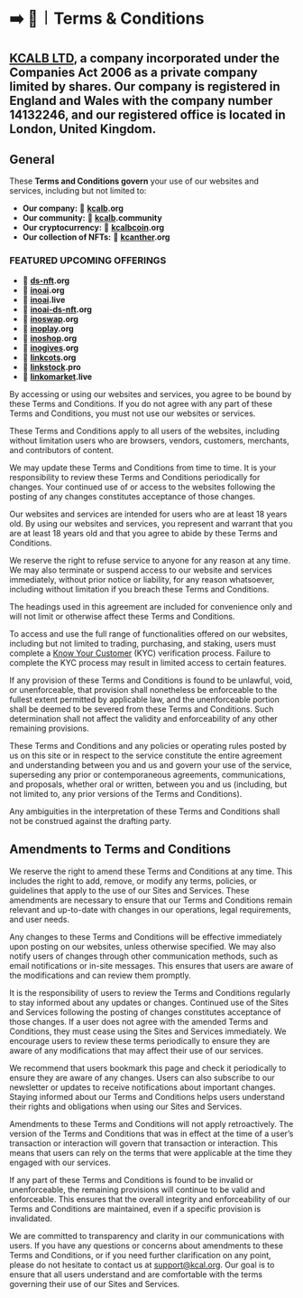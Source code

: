 # ➡️ 📜︱Terms & Conditions

## [KCALB LTD](https://find-and-update.company-information.service.gov.uk/company/14132246), a company incorporated under the Companies Act 2006 as a private company limited by shares. Our company is registered in England and Wales with the company number 14132246, and our registered office is located in London, United Kingdom.

## General

These **Terms and Conditions govern** your use of our websites and services, including but not limited to:

* **Our company:**  🔗 [**kcalb**](https://kcalb.org/)**.org**
* **Our community:**               🔗 [**kcalb**](https://kcalb.community/)**.community**
* **Our cryptocurrency:**  🔗 [**kcalbcoin**](https://kcalbcoin.org/)**.org**
* **Our collection of NFTs:**   🔗 [**kcanther**](https://kcanther.org/)**.org**

### FEATURED UPCOMING OFFERINGS

* 🔗 [**ds-nft**](https://ds-nft.org/)**.org**
* 🔗 [**inoai**](https://inoai.org/)**.org**
* 🔗 [**inoai**](https://inoai.live)**.live**
* 🔗 [**inoai-ds-nft**](https://inoai-ds-nft.org/)**.org**
* 🔗 [**inoswap**](https://inoswap.org/)**.org**
* 🔗 [**inoplay**](https://inoplay.org/)**.org**
* 🔗 [**inoshop**](https://inoshop.org/)**.org**
* 🔗 [**inogives**](https://inogives.org/)**.org**
* 🔗 [**linkcots**](https://linkcots.org/)**.org**
* 🔗 [**linkstock**](https://linkstock.pro)**.pro**
* 🔗 [**linkomarket**](https://linkomarket.live)**.live**



By accessing or using our websites and services, you agree to be bound by these Terms and Conditions. If you do not agree with any part of these Terms and Conditions, you must not use our websites or services.

These Terms and Conditions apply to all users of the websites, including without limitation users who are browsers, vendors, customers, merchants, and contributors of content.

We may update these Terms and Conditions from time to time. It is your responsibility to review these Terms and Conditions periodically for changes. Your continued use of or access to the websites following the posting of any changes constitutes acceptance of those changes.

Our websites and services are intended for users who are at least 18 years old. By using our websites and services, you represent and warrant that you are at least 18 years old and that you agree to abide by these Terms and Conditions.

We reserve the right to refuse service to anyone for any reason at any time. We may also terminate or suspend access to our website and services immediately, without prior notice or liability, for any reason whatsoever, including without limitation if you breach these Terms and Conditions.

The headings used in this agreement are included for convenience only and will not limit or otherwise affect these Terms and Conditions.

To access and use the full range of functionalities offered on our websites, including but not limited to trading, purchasing, and staking, users must complete a [Know Your Customer](https://app.gitbook.com/o/Pl1Lz4UqibGI6zLrTNcM/s/fG4VFyHefdXzfKYToJJb/\~/changes/42/terms-and-conditions/legal-policies/kyc-verification) (KYC) verification process. Failure to complete the KYC process may result in limited access to certain features.

If any provision of these Terms and Conditions is found to be unlawful, void, or unenforceable, that provision shall nonetheless be enforceable to the fullest extent permitted by applicable law, and the unenforceable portion shall be deemed to be severed from these Terms and Conditions. Such determination shall not affect the validity and enforceability of any other remaining provisions.

These Terms and Conditions and any policies or operating rules posted by us on this site or in respect to the service constitute the entire agreement and understanding between you and us and govern your use of the service, superseding any prior or contemporaneous agreements, communications, and proposals, whether oral or written, between you and us (including, but not limited to, any prior versions of the Terms and Conditions).

Any ambiguities in the interpretation of these Terms and Conditions shall not be construed against the drafting party.



## Amendments to Terms and Conditions

We reserve the right to amend these Terms and Conditions at any time. This includes the right to add, remove, or modify any terms, policies, or guidelines that apply to the use of our Sites and Services. These amendments are necessary to ensure that our Terms and Conditions remain relevant and up-to-date with changes in our operations, legal requirements, and user needs.

Any changes to these Terms and Conditions will be effective immediately upon posting on our websites, unless otherwise specified. We may also notify users of changes through other communication methods, such as email notifications or in-site messages. This ensures that users are aware of the modifications and can review them promptly.

It is the responsibility of users to review the Terms and Conditions regularly to stay informed about any updates or changes. Continued use of the Sites and Services following the posting of changes constitutes acceptance of those changes. If a user does not agree with the amended Terms and Conditions, they must cease using the Sites and Services immediately. We encourage users to review these terms periodically to ensure they are aware of any modifications that may affect their use of our services.

We recommend that users bookmark this page and check it periodically to ensure they are aware of any changes. Users can also subscribe to our newsletter or updates to receive notifications about important changes. Staying informed about our Terms and Conditions helps users understand their rights and obligations when using our Sites and Services.

Amendments to these Terms and Conditions will not apply retroactively. The version of the Terms and Conditions that was in effect at the time of a user’s transaction or interaction will govern that transaction or interaction. This means that users can rely on the terms that were applicable at the time they engaged with our services.

If any part of these Terms and Conditions is found to be invalid or unenforceable, the remaining provisions will continue to be valid and enforceable. This ensures that the overall integrity and enforceability of our Terms and Conditions are maintained, even if a specific provision is invalidated.

We are committed to transparency and clarity in our communications with users. If you have any questions or concerns about amendments to these Terms and Conditions, or if you need further clarification on any point, please do not hesitate to contact us at support@kcal.org. Our goal is to ensure that all users understand and are comfortable with the terms governing their use of our Sites and Services.

